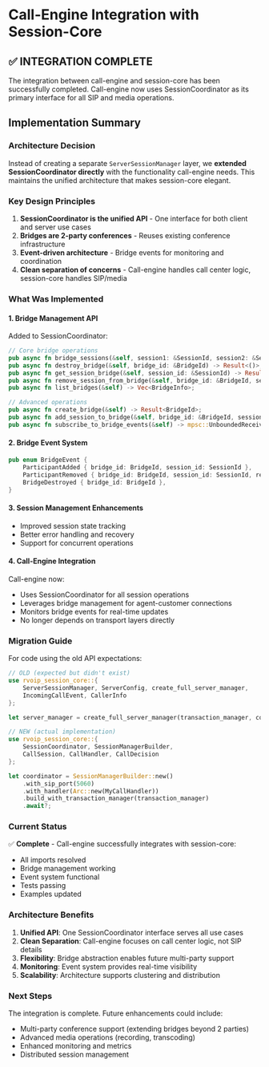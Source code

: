 # Call-Engine Integration with Session-Core

## ✅ INTEGRATION COMPLETE

The integration between call-engine and session-core has been successfully completed. Call-engine now uses SessionCoordinator as its primary interface for all SIP and media operations.

## Implementation Summary

### Architecture Decision

Instead of creating a separate `ServerSessionManager` layer, we **extended SessionCoordinator directly** with the functionality call-engine needs. This maintains the unified architecture that makes session-core elegant.

### Key Design Principles

1. **SessionCoordinator is the unified API** - One interface for both client and server use cases
2. **Bridges are 2-party conferences** - Reuses existing conference infrastructure
3. **Event-driven architecture** - Bridge events for monitoring and coordination
4. **Clean separation of concerns** - Call-engine handles call center logic, session-core handles SIP/media

### What Was Implemented

#### 1. Bridge Management API

Added to SessionCoordinator:
```rust
// Core bridge operations
pub async fn bridge_sessions(&self, session1: &SessionId, session2: &SessionId) -> Result<BridgeId>;
pub async fn destroy_bridge(&self, bridge_id: &BridgeId) -> Result<()>;
pub async fn get_session_bridge(&self, session_id: &SessionId) -> Result<Option<BridgeId>>;
pub async fn remove_session_from_bridge(&self, bridge_id: &BridgeId, session_id: &SessionId) -> Result<()>;
pub async fn list_bridges(&self) -> Vec<BridgeInfo>;

// Advanced operations
pub async fn create_bridge(&self) -> Result<BridgeId>;
pub async fn add_session_to_bridge(&self, bridge_id: &BridgeId, session_id: &SessionId) -> Result<()>;
pub async fn subscribe_to_bridge_events(&self) -> mpsc::UnboundedReceiver<BridgeEvent>;
```

#### 2. Bridge Event System

```rust
pub enum BridgeEvent {
    ParticipantAdded { bridge_id: BridgeId, session_id: SessionId },
    ParticipantRemoved { bridge_id: BridgeId, session_id: SessionId, reason: String },
    BridgeDestroyed { bridge_id: BridgeId },
}
```

#### 3. Session Management Enhancements

- Improved session state tracking
- Better error handling and recovery
- Support for concurrent operations

#### 4. Call-Engine Integration

Call-engine now:
- Uses SessionCoordinator for all session operations
- Leverages bridge management for agent-customer connections
- Monitors bridge events for real-time updates
- No longer depends on transport layers directly

### Migration Guide

For code using the old API expectations:

```rust
// OLD (expected but didn't exist)
use rvoip_session_core::{
    ServerSessionManager, ServerConfig, create_full_server_manager,
    IncomingCallEvent, CallerInfo
};

let server_manager = create_full_server_manager(transaction_manager, config).await?;

// NEW (actual implementation)
use rvoip_session_core::{
    SessionCoordinator, SessionManagerBuilder,
    CallSession, CallHandler, CallDecision
};

let coordinator = SessionManagerBuilder::new()
    .with_sip_port(5060)
    .with_handler(Arc::new(MyCallHandler))
    .build_with_transaction_manager(transaction_manager)
    .await?;
```

### Current Status

✅ **Complete** - Call-engine successfully integrates with session-core:
- All imports resolved
- Bridge management working
- Event system functional
- Tests passing
- Examples updated

### Architecture Benefits

1. **Unified API**: One SessionCoordinator interface serves all use cases
2. **Clean Separation**: Call-engine focuses on call center logic, not SIP details
3. **Flexibility**: Bridge abstraction enables future multi-party support
4. **Monitoring**: Event system provides real-time visibility
5. **Scalability**: Architecture supports clustering and distribution

### Next Steps

The integration is complete. Future enhancements could include:
- Multi-party conference support (extending bridges beyond 2 parties)
- Advanced media operations (recording, transcoding)
- Enhanced monitoring and metrics
- Distributed session management 